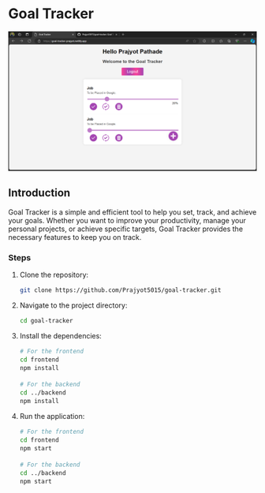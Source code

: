 # Goal Tracker

![Screenshot](./src/imgs/Screenshot%20(247).png)

## Introduction

Goal Tracker is a simple and efficient tool to help you set, track, and achieve your goals. Whether you want to improve your productivity, manage your personal projects, or achieve specific targets, Goal Tracker provides the necessary features to keep you on track.

### Steps

1. Clone the repository:
    ```bash
    git clone https://github.com/Prajyot5015/goal-tracker.git
    ```

2. Navigate to the project directory:
    ```bash
    cd goal-tracker
    ```

3. Install the dependencies:
    ```bash
    # For the frontend
    cd frontend
    npm install
    
    # For the backend
    cd ../backend
   npm install
    ```

4. Run the application:
    ```bash
    # For the frontend
    cd frontend
    npm start
    
    # For the backend
    cd ../backend
   npm start
    ```
